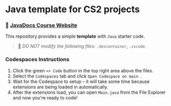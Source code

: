 # Java template for CS2 projects

### 📖 [JavaDocs Course Website](https://coderina.dev/javadocs/)

This repository provides a simple **template** with `Java` starter code.

> 🚨 _DO NOT modify the following files:_ `.devcontainer`, `.vscode`

### Codespaces Instructions
1. Click the green `<> Code` button in the top right area above the files.
2. Select the `Codespaces` tab and click `Open Codespace on main `.
3. Wait for the Codespace to setup – it will take some time because extensions are being loaded in automatically.
4. After the extensions load, you can open `Main.java` from the File Explorer and now you're ready to code!
